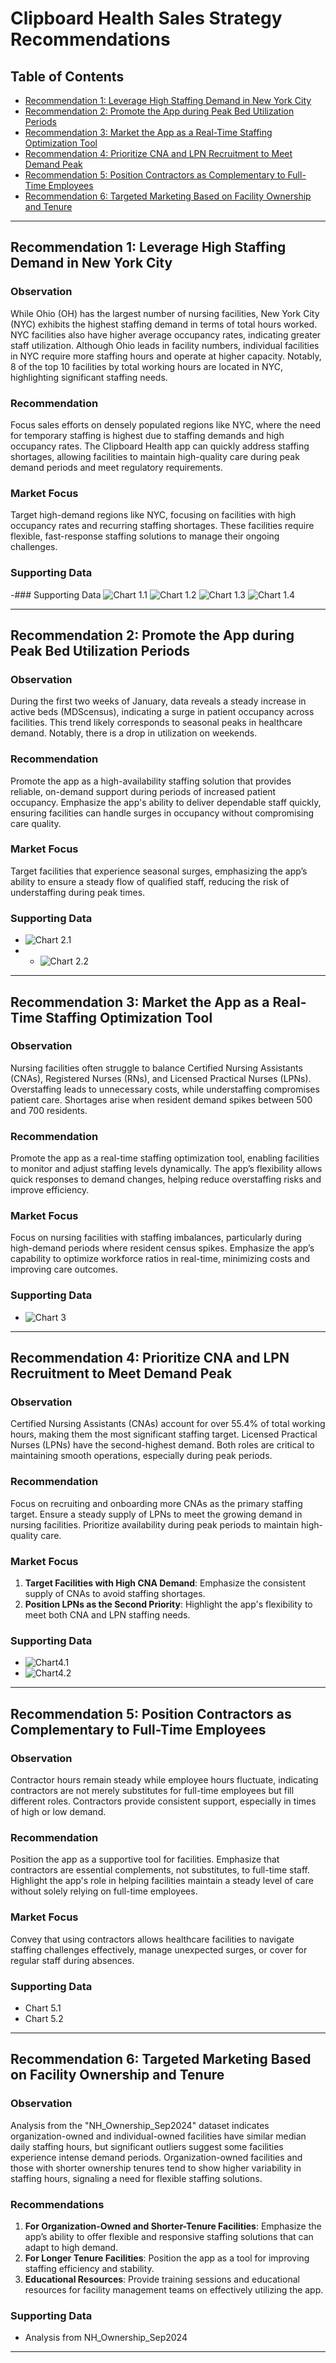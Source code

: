 # Clipboard Health Sales Strategy Recommendations

## Table of Contents
- [Recommendation 1: Leverage High Staffing Demand in New York City](#recommendation-1-leverage-high-staffing-demand-in-new-york-city)
- [Recommendation 2: Promote the App during Peak Bed Utilization Periods](#recommendation-2-promote-the-app-during-peak-bed-utilization-periods)
- [Recommendation 3: Market the App as a Real-Time Staffing Optimization Tool](#recommendation-3-market-the-app-as-a-real-time-staffing-optimization-tool)
- [Recommendation 4: Prioritize CNA and LPN Recruitment to Meet Demand Peak](#recommendation-4-prioritize-cna-and-lpn-recruitment-to-meet-demand-peak)
- [Recommendation 5: Position Contractors as Complementary to Full-Time Employees](#recommendation-5-position-contractors-as-complementary-to-full-time-employees)
- [Recommendation 6: Targeted Marketing Based on Facility Ownership and Tenure](#recommendation-6-targeted-marketing-based-on-facility-ownership-and-tenure)

---

## Recommendation 1: Leverage High Staffing Demand in New York City

### Observation
While Ohio (OH) has the largest number of nursing facilities, New York City (NYC) exhibits the highest staffing demand in terms of total hours worked. NYC facilities also have higher average occupancy rates, indicating greater staff utilization. Although Ohio leads in facility numbers, individual facilities in NYC require more staffing hours and operate at higher capacity. Notably, 8 of the top 10 facilities by total working hours are located in NYC, highlighting significant staffing needs.

### Recommendation
Focus sales efforts on densely populated regions like NYC, where the need for temporary staffing is highest due to staffing demands and high occupancy rates. The Clipboard Health app can quickly address staffing shortages, allowing facilities to maintain high-quality care during peak demand periods and meet regulatory requirements.

### Market Focus
Target high-demand regions like NYC, focusing on facilities with high occupancy rates and recurring staffing shortages. These facilities require flexible, fast-response staffing solutions to manage their ongoing challenges.

### Supporting Data
-### Supporting Data
![Chart 1.1](/Clipboard_Health_Sales_Strategy/graphs/chart1.1.png)
![Chart 1.2](/Users/mac/Desktop/Clipboard_Health_Sales_Strategy/graphs/Chart1.2.png)
![Chart 1.3](/Users/mac/Desktop/Clipboard_Health_Sales_Strategy/graphs/Chart1.3.png)
![Chart 1.4](./Users/mac/Desktop/Clipboard_Health_Sales_Strategy/graphs/Chart1.4.png)


---

## Recommendation 2: Promote the App during Peak Bed Utilization Periods

### Observation
During the first two weeks of January, data reveals a steady increase in active beds (MDScensus), indicating a surge in patient occupancy across facilities. This trend likely corresponds to seasonal peaks in healthcare demand. Notably, there is a drop in utilization on weekends.

### Recommendation
Promote the app as a high-availability staffing solution that provides reliable, on-demand support during periods of increased patient occupancy. Emphasize the app's ability to deliver dependable staff quickly, ensuring facilities can handle surges in occupancy without compromising care quality.

### Market Focus
Target facilities that experience seasonal surges, emphasizing the app’s ability to ensure a steady flow of qualified staff, reducing the risk of understaffing during peak times.

### Supporting Data
- ![Chart 2.1](/Users/mac/Desktop/Clipboard_Health_Sales_Strategy/graphs/Chart2.1.png)
- - ![Chart 2.2](/Users/mac/Desktop/Clipboard_Health_Sales_Strategy/graphs/Chart2.2.png)

---

## Recommendation 3: Market the App as a Real-Time Staffing Optimization Tool

### Observation
Nursing facilities often struggle to balance Certified Nursing Assistants (CNAs), Registered Nurses (RNs), and Licensed Practical Nurses (LPNs). Overstaffing leads to unnecessary costs, while understaffing compromises patient care. Shortages arise when resident demand spikes between 500 and 700 residents.

### Recommendation
Promote the app as a real-time staffing optimization tool, enabling facilities to monitor and adjust staffing levels dynamically. The app’s flexibility allows quick responses to demand changes, helping reduce overstaffing risks and improve efficiency.

### Market Focus
Focus on nursing facilities with staffing imbalances, particularly during high-demand periods where resident census spikes. Emphasize the app’s capability to optimize workforce ratios in real-time, minimizing costs and improving care outcomes.

### Supporting Data
- ![Chart 3](/Users/mac/Desktop/Clipboard_Health_Sales_Strategy/graphs/Chart3.png)

---

## Recommendation 4: Prioritize CNA and LPN Recruitment to Meet Demand Peak

### Observation
Certified Nursing Assistants (CNAs) account for over 55.4% of total working hours, making them the most significant staffing target. Licensed Practical Nurses (LPNs) have the second-highest demand. Both roles are critical to maintaining smooth operations, especially during peak periods.

### Recommendation
Focus on recruiting and onboarding more CNAs as the primary staffing target. Ensure a steady supply of LPNs to meet the growing demand in nursing facilities. Prioritize availability during peak periods to maintain high-quality care.

### Market Focus
1. **Target Facilities with High CNA Demand**: Emphasize the consistent supply of CNAs to avoid staffing shortages.
2. **Position LPNs as the Second Priority**: Highlight the app's flexibility to meet both CNA and LPN staffing needs.

### Supporting Data
- ![Chart4.1](/Users/mac/Desktop/Clipboard_Health_Sales_Strategy/graphs/Chart4.png)
- ![Chart4.2](/Users/mac/Desktop/Clipboard_Health_Sales_Strategy/graphs/Chart4.2png)

---

## Recommendation 5: Position Contractors as Complementary to Full-Time Employees

### Observation
Contractor hours remain steady while employee hours fluctuate, indicating contractors are not merely substitutes for full-time employees but fill different roles. Contractors provide consistent support, especially in times of high or low demand.

### Recommendation
Position the app as a supportive tool for facilities. Emphasize that contractors are essential complements, not substitutes, to full-time staff. Highlight the app's role in helping facilities maintain a steady level of care without solely relying on full-time employees.

### Market Focus
Convey that using contractors allows healthcare facilities to navigate staffing challenges effectively, manage unexpected surges, or cover for regular staff during absences.

### Supporting Data
- Chart 5.1
- Chart 5.2

---

## Recommendation 6: Targeted Marketing Based on Facility Ownership and Tenure

### Observation
Analysis from the "NH_Ownership_Sep2024" dataset indicates organization-owned and individual-owned facilities have similar median daily staffing hours, but significant outliers suggest some facilities experience intense demand periods. Organization-owned facilities and those with shorter ownership tenures tend to show higher variability in staffing hours, signaling a need for flexible staffing solutions.

### Recommendations
1. **For Organization-Owned and Shorter-Tenure Facilities**: Emphasize the app’s ability to offer flexible and responsive staffing solutions that can adapt to high demand.
2. **For Longer Tenure Facilities**: Position the app as a tool for improving staffing efficiency and stability.
3. **Educational Resources**: Provide training sessions and educational resources for facility management teams on effectively utilizing the app.

### Supporting Data
- Analysis from NH_Ownership_Sep2024

---
